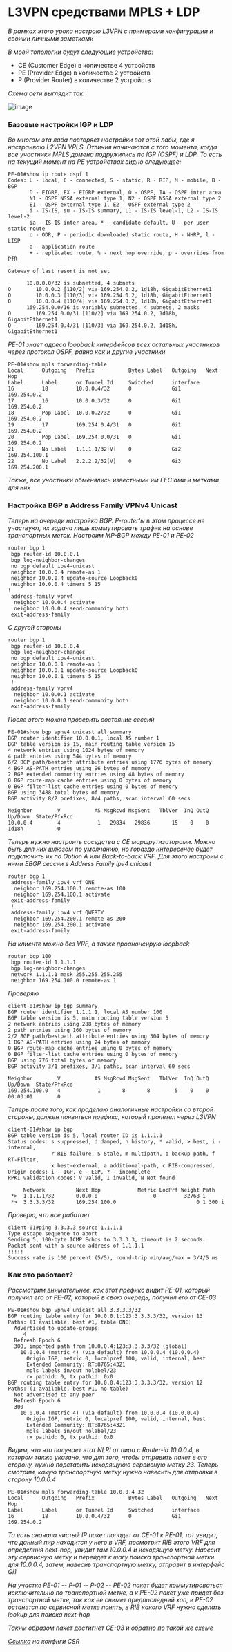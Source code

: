 # L3VPN средствами MPLS + LDP

_В рамках этого урока настрою L3VPN с примерами конфигурации и своими личными заметками_

_В моей топологии будут следующие устройства:_

* CE (Customer Edge) в количестве 4 устройств
* PE (Provider Edge) в количестве 2 устройств
* P (Provider Router) в количестве 2 устройств

_Схема сети выглядит так:_

![image](MPLS.jpg)

### Базовые настройки IGP и LDP

_Во многом эта лаба повторяет настройки вот этой лабы, где я настраиваю L2VPN VPLS. Отличия начинаются с того момента, когда все участники MPLS домена подружились по IGP (OSPF) и LDP. То есть на текущий момент на PE устройствах видно следующее:_

```
PE-01#show ip route ospf 1
Codes: L - local, C - connected, S - static, R - RIP, M - mobile, B - BGP
       D - EIGRP, EX - EIGRP external, O - OSPF, IA - OSPF inter area
       N1 - OSPF NSSA external type 1, N2 - OSPF NSSA external type 2
       E1 - OSPF external type 1, E2 - OSPF external type 2
       i - IS-IS, su - IS-IS summary, L1 - IS-IS level-1, L2 - IS-IS level-2
       ia - IS-IS inter area, * - candidate default, U - per-user static route
       o - ODR, P - periodic downloaded static route, H - NHRP, l - LISP
       a - application route
       + - replicated route, % - next hop override, p - overrides from PfR

Gateway of last resort is not set

      10.0.0.0/32 is subnetted, 4 subnets
O        10.0.0.2 [110/2] via 169.254.0.2, 1d18h, GigabitEthernet1
O        10.0.0.3 [110/3] via 169.254.0.2, 1d18h, GigabitEthernet1
O        10.0.0.4 [110/4] via 169.254.0.2, 1d18h, GigabitEthernet1
      169.254.0.0/16 is variably subnetted, 4 subnets, 2 masks
O        169.254.0.0/31 [110/2] via 169.254.0.2, 1d18h, GigabitEthernet1
O        169.254.0.4/31 [110/3] via 169.254.0.2, 1d18h, GigabitEthernet1
```

_PE-01 знает адреса loopback интерфейсов всех остальных участников через протокол OSPF, равно как и другие участники_

```
PE-01#show mpls forwarding-table
Local      Outgoing   Prefix           Bytes Label   Outgoing   Next Hop
Label      Label      or Tunnel Id     Switched      interface
16         18         10.0.0.4/32      0             Gi1        169.254.0.2
17         16         10.0.0.3/32      0             Gi1        169.254.0.2
18         Pop Label  10.0.0.2/32      0             Gi1        169.254.0.2
19         17         169.254.0.4/31   0             Gi1        169.254.0.2
20         Pop Label  169.254.0.0/31   0             Gi1        169.254.0.2
21         No Label   1.1.1.1/32[V]    0             Gi2        169.254.100.1
22         No Label   2.2.2.2/32[V]    0             Gi3        169.254.200.1
```

_Также, все участники обменялись известными им FEC'ами и метками для них_

### Настройка BGP в Address Family VPNv4 Unicast

_Теперь на очереди настройка BGP. P-router'ы в этом процессе не участвуют, их задача лишь коммутировать трафик на основе транспортных меток. Настроим MP-BGP между PE-01 и PE-02_

```
router bgp 1
 bgp router-id 10.0.0.1
 bgp log-neighbor-changes
 no bgp default ipv4-unicast
 neighbor 10.0.0.4 remote-as 1
 neighbor 10.0.0.4 update-source Loopback0
 neighbor 10.0.0.4 timers 5 15
!
 address-family vpnv4
  neighbor 10.0.0.4 activate
  neighbor 10.0.0.4 send-community both
 exit-address-family
```

_С другой стороны_

```
router bgp 1
 bgp router-id 10.0.0.4
 bgp log-neighbor-changes
 no bgp default ipv4-unicast
 neighbor 10.0.0.1 remote-as 1
 neighbor 10.0.0.1 update-source Loopback0
 neighbor 10.0.0.1 timers 5 15
 !
 address-family vpnv4
  neighbor 10.0.0.1 activate
  neighbor 10.0.0.1 send-community both
 exit-address-family
```

_После этого можно проверить состояние сессий_

```
PE-01#show bgp vpnv4 unicast all summary
BGP router identifier 10.0.0.1, local AS number 1
BGP table version is 15, main routing table version 15
4 network entries using 1024 bytes of memory
4 path entries using 544 bytes of memory
6/2 BGP path/bestpath attribute entries using 1776 bytes of memory
4 BGP AS-PATH entries using 96 bytes of memory
2 BGP extended community entries using 48 bytes of memory
0 BGP route-map cache entries using 0 bytes of memory
0 BGP filter-list cache entries using 0 bytes of memory
BGP using 3488 total bytes of memory
BGP activity 8/2 prefixes, 8/4 paths, scan interval 60 secs

Neighbor        V           AS MsgRcvd MsgSent   TblVer  InQ OutQ Up/Down  State/PfxRcd
10.0.0.4        4            1   29834   29836       15    0    0 1d18h           0
```

_Теперь нужно настроить соседства с CE маршрутизаторами. Можно быть для них шлюзом по умолчанию, но гораздо интересенее будет подключить их по Option A или Back-to-back VRF. Для этого настроим с ними EBGP сессии в Address Family ipv4 unicast_

```
router bgp 1
 address-family ipv4 vrf ONE
  neighbor 169.254.100.1 remote-as 100
  neighbor 169.254.100.1 activate
 exit-address-family
 !
 address-family ipv4 vrf QWERTY
  neighbor 169.254.200.1 remote-as 200
  neighbor 169.254.200.1 activate
 exit-address-family
```

_На клиенте можно без VRF, а также проанонсирую loopback_

```
router bgp 100
 bgp router-id 1.1.1.1
 bgp log-neighbor-changes
 network 1.1.1.1 mask 255.255.255.255
 neighbor 169.254.100.0 remote-as 1
```

_Проверяю_

```
client-01#show ip bgp summary
BGP router identifier 1.1.1.1, local AS number 100
BGP table version is 5, main routing table version 5
2 network entries using 288 bytes of memory
2 path entries using 160 bytes of memory
2/2 BGP path/bestpath attribute entries using 304 bytes of memory
1 BGP AS-PATH entries using 24 bytes of memory
0 BGP route-map cache entries using 0 bytes of memory
0 BGP filter-list cache entries using 0 bytes of memory
BGP using 776 total bytes of memory
BGP activity 3/1 prefixes, 3/1 paths, scan interval 60 secs

Neighbor        V           AS MsgRcvd MsgSent   TblVer  InQ OutQ Up/Down  State/PfxRcd
169.254.100.0   4            1       8       8        5    0    0 00:03:01        0
```

_Теперь после того, как проделаю аналогичные настройки со второй стороны, должен появиться префикс, который пролетел через L3VPN_

```
client-01#show ip bgp
BGP table version is 5, local router ID is 1.1.1.1
Status codes: s suppressed, d damped, h history, * valid, > best, i - internal,
              r RIB-failure, S Stale, m multipath, b backup-path, f RT-Filter,
              x best-external, a additional-path, c RIB-compressed,
Origin codes: i - IGP, e - EGP, ? - incomplete
RPKI validation codes: V valid, I invalid, N Not found

     Network          Next Hop            Metric LocPrf Weight Path
 *>  1.1.1.1/32       0.0.0.0                  0         32768 i
 *>  3.3.3.3/32       169.254.100.0                          0 1 300 i
```

_Проверю, что все работает_

```
client-01#ping 3.3.3.3 source 1.1.1.1
Type escape sequence to abort.
Sending 5, 100-byte ICMP Echos to 3.3.3.3, timeout is 2 seconds:
Packet sent with a source address of 1.1.1.1
!!!!!
Success rate is 100 percent (5/5), round-trip min/avg/max = 3/4/5 ms
```

### Как это работает?

_Рассмотрим внимательнее, как этот префикс видит PE-01, который получил его от PE-02, который в свою очередь, получил его от CE-03_

```
PE-01#show bgp vpnv4 unicast all 3.3.3.3/32
BGP routing table entry for 10.0.0.1:123:3.3.3.3/32, version 13
Paths: (1 available, best #1, table ONE)
  Advertised to update-groups:
     4
  Refresh Epoch 6
  300, imported path from 10.0.0.4:123:3.3.3.3/32 (global)
    10.0.0.4 (metric 4) (via default) from 10.0.0.4 (10.0.0.4)
      Origin IGP, metric 0, localpref 100, valid, internal, best
      Extended Community: RT:8765:4321
      mpls labels in/out nolabel/23
      rx pathid: 0, tx pathid: 0x0
BGP routing table entry for 10.0.0.4:123:3.3.3.3/32, version 12
Paths: (1 available, best #1, no table)
  Not advertised to any peer
  Refresh Epoch 6
  300
    10.0.0.4 (metric 4) (via default) from 10.0.0.4 (10.0.0.4)
      Origin IGP, metric 0, localpref 100, valid, internal, best
      Extended Community: RT:8765:4321
      mpls labels in/out nolabel/23
      rx pathid: 0, tx pathid: 0x0
```

_Видим, что что получает этот NLRI от пира с Router-id 10.0.0.4, в котором также указано, что для того, чтобы отправить пакет в его сторону, нужно подставить исходящуюю сервисную метку 23. Теперь смотрим, какую транспортную метку нужно навесить для отправки в сторону 10.0.0.4_

```
PE-01#show mpls forwarding-table 10.0.0.4 32
Local      Outgoing   Prefix           Bytes Label   Outgoing   Next Hop
Label      Label      or Tunnel Id     Switched      interface
16         18         10.0.0.4/32      0             Gi1        169.254.0.2
```

_То есть сначала чистый IP пакет попадет от CE-01 к PE-01, тот увидит, что данный пир находится у него в VRF, посмотрит RIB этого VRF для определния next-hop, увидит там 10.0.0.4 и исходящую метку. Навесит эту сервисную метку и перейдет к шагу поиска транспортной метки для 10.0.0.4, затем, навесив транспортную метку, отправит в интерфейс Gi1_

_На участке PE-01 -- P-01 -- P-02 -- PE-02 пакет будет коммутироваться исключительно по транспортной метке, а к PE-02 пакет уже придет без транспортной метке, так как ее снимет предпоследний хоп, и PE-02 останется по сервисной метке понять, в RIB какого VRF нужно сделать lookup для поиска next-hop_

_Таким образом пакет достигнет CE-03 и обратно по такой же схеме_

_[Ссылка](https://github.com/dontmesswithnets/study_otus/tree/main/mpls-l3vpn.lab/configs) на конфиги CSR_